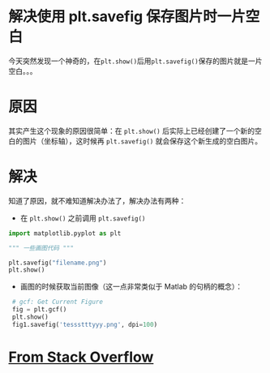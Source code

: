 # 解决使用 plt.savefig 保存图片时一片空白
今天突然发现一个神奇的，在`plt.show()`后用`plt.savefig()`保存的图片就是一片空白。。。

# 原因
其实产生这个现象的原因很简单：在 `plt.show()` 后实际上已经创建了一个新的空白的图片（坐标轴），这时候再 `plt.savefig()` 就会保存这个新生成的空白图片。

# 解决
知道了原因，就不难知道解决办法了，解决办法有两种：

 - 在 `plt.show()` 之前调用 `plt.savefig()`

```python
import matplotlib.pyplot as plt

""" 一些画图代码 """

plt.savefig("filename.png")
plt.show()
```

 - 画图的时候获取当前图像（这一点非常类似于 Matlab 的句柄的概念）：

```python
 # gcf: Get Current Figure
 fig = plt.gcf()
 plt.show()
 fig1.savefig('tessstttyyy.png', dpi=100)
 ```
 
 # [From Stack Overflow](https://stackoverflow.com/questions/21875356/saving-a-figure-after-invoking-pyplot-show-results-in-an-empty-file)
